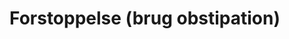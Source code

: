 # Forstoppelse (brug obstipation)

<!-- {BearID:04A68CDE-47E3-4A05-A55A-FE76B06B1FCE-51703-000068BBF14293CF} -->
